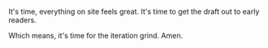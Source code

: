 It's time, everything on site feels great. It's time to get the draft out to early readers.

Which means, it's time for the iteration grind. Amen.